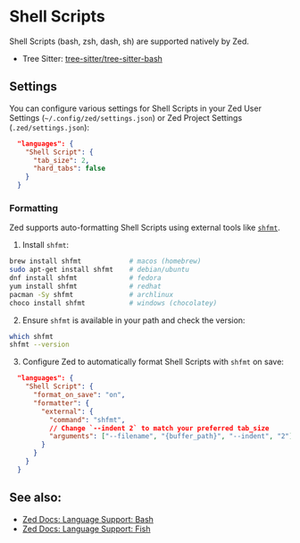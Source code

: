 # Shell Scripts

Shell Scripts (bash, zsh, dash, sh) are supported natively by Zed.

- Tree Sitter: [tree-sitter/tree-sitter-bash](https://github.com/tree-sitter/tree-sitter-bash)

## Settings

You can configure various settings for Shell Scripts in your Zed User Settings (`~/.config/zed/settings.json`) or Zed Project Settings (`.zed/settings.json`):

```json
  "languages": {
    "Shell Script": {
      "tab_size": 2,
      "hard_tabs": false
    }
  }
```

### Formatting

Zed supports auto-formatting Shell Scripts using external tools like [`shfmt`](https://github.com/patrickvane/shfmt).

1. Install `shfmt`:

```sh
brew install shfmt            # macos (homebrew)
sudo apt-get install shfmt    # debian/ubuntu
dnf install shfmt             # fedora
yum install shfmt             # redhat
pacman -Sy shfmt              # archlinux
choco install shfmt           # windows (chocolatey)
```

2. Ensure `shfmt` is available in your path and check the version:

```sh
which shfmt
shfmt --version
```

3. Configure Zed to automatically format Shell Scripts with `shfmt` on save:

```json
  "languages": {
    "Shell Script": {
      "format_on_save": "on",
      "formatter": {
        "external": {
          "command": "shfmt",
          // Change `--indent 2` to match your preferred tab_size 
          "arguments": ["--filename", "{buffer_path}", "--indent", "2"]
        }
      }
    }
  }
```

## See also:

- [Zed Docs: Language Support: Bash](./bash.md)
- [Zed Docs: Language Support: Fish](./fish.md)
